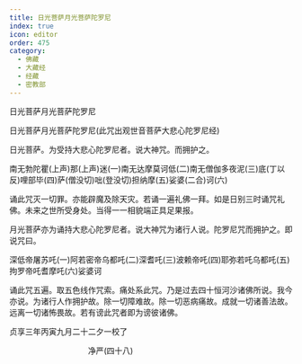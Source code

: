 ```yaml
---
title: 日光菩萨月光菩萨陀罗尼
index: true
icon: editor
order: 475
category:
  - 佛藏
  - 大藏经
  - 经藏
  - 密教部
---
```


  日光菩萨月光菩萨陀罗尼  

日光菩萨月光菩萨陀罗尼(此咒出观世音菩萨大悲心陀罗尼经)  

日光菩萨。为受持大悲心陀罗尼者。说大神咒。而拥护之。  

南无勃陀瞿(上声)那(上声)迷(一)南无达摩莫诃低(二)南无僧伽多夜泥(三)底(丁以反)哩部毕(四)萨(僧没切)咄(登没切)担纳摩(五)娑婆(二合)诃(六)  

诵此咒灭一切罪。亦能辟魔及除天灾。若诵一遍礼佛一拜。如是日别三时诵咒礼佛。未来之世所受身处。当得一一相貌端正具足果报。  

月光菩萨亦为诵持大悲心陀罗尼者。说大神咒为诸行人说。陀罗尼咒而拥护之。即说咒曰。  

深低帝屠苏吒(一)阿若密帝乌都吒(二)深耆吒(三)波赖帝吒(四)耶弥若吒乌都吒(五)拘罗帝吒耆摩吒(六)娑婆诃  

诵此咒五遍。取五色线作咒索。痛处系此咒。乃是过去四十恒河沙诸佛所说。我今亦说。为诸行人作拥护故。除一切障难故。除一切恶病痛故。成就一切诸善法故。远离一切诸怖畏故。若有谤此咒者即为谤彼诸佛。  

贞享三年丙寅九月二十二夕一校了  

　　　　　　　　　　净严(四十八)  
